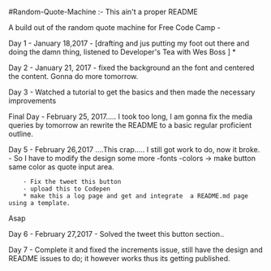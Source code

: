 #Random-Quote-Machine
:- This ain't a proper README

A build out of the random quote machine for Free Code Camp -

Day 1 - January 18,2017 - [drafting and jus putting my foot out there and doing the damn thing, listened to Developer's Tea
with Wes Boss ]
*

Day 2 - January 21, 2017 - fixed the background an the font and centered the content. Gonna do more tomorrow.

Day 3 - Watched a tutorial to get the basics and then made the necessary improvements

Final Day - February 25, 2017..... I took too long, I am gonna fix the media queries by tomorrow an rewrite the README to a basic regular proficient outline.

Day 5 - February 26,2017 ....This crap..... I still got work to do, now it broke.
        - So I have to modify the design some more
          -fonts
          -colors
            -> make button same color as quote input area.

        - Fix the tweet this button
        - upload this to Codepen
        * make this a log page and get and integrate  a README.md page using a template.

Asap

Day 6 - February 27,2017 - Solved the tweet this button section..

Day 7 - Complete it and fixed the increments issue, still have the design and README issues to do; it however works thus its getting published.  

